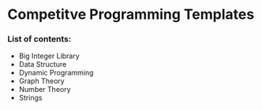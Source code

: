 # Competitve Programming Templates

### List of contents:
* Big Integer Library
* Data Structure
* Dynamic Programming
* Graph Theory
* Number Theory
* Strings
